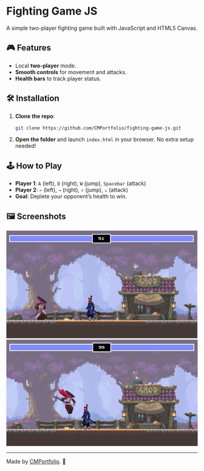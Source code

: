 # Fighting Game JS

A simple two-player fighting game built with JavaScript and HTML5 Canvas.

## 🎮 Features
- Local **two-player** mode.
- **Smooth controls** for movement and attacks.
- **Health bars** to track player status.

## 🛠 Installation
1. **Clone the repo**:
   ```bash
   git clone https://github.com/CMPortfolio/fighting-game-js.git
   ```
2. **Open the folder** and launch `index.html` in your browser. No extra setup needed!

## 🕹 How to Play
- **Player 1**: `A` (left), `D` (right), `W` (jump), `Spacebar` (attack)
- **Player 2**: `←` (left), `→` (right), `↑` (jump), `↓` (attack)
- **Goal**: Deplete your opponent’s health to win.

## 🖼 Screenshots
![Screenshot ](screenshots4readme/img1.png)
![Screenshot ](screenshots4readme/img2.png)


---
Made by [CMPortfolio](https://github.com/CMPortfolio). 🚀